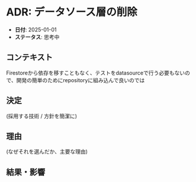 # ADR: データソース層の削除

- **日付**: 2025-01-01
- **ステータス**: 思考中

## コンテキスト
Firestoreから依存を移すこともなく、テストをdatasourceで行う必要もないので、開発の簡単のためにrepositoryに組み込んで良いのでは

## 決定
(採用する技術 / 方針を簡潔に)

## 理由
(なぜそれを選んだか、主要な理由)

## 結果・影響